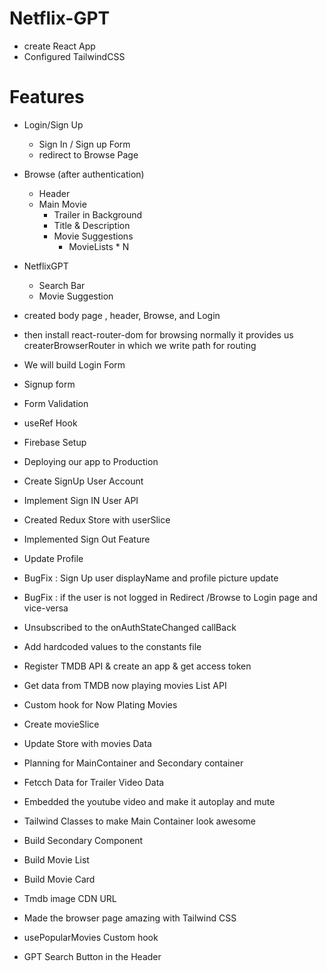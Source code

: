 # Netflix-GPT

- create React App
- Configured TailwindCSS

# Features

- Login/Sign Up
  - Sign In / Sign up Form
  - redirect to Browse Page
- Browse (after authentication)
  - Header
  - Main Movie
    - Trailer in Background
    - Title & Description
    - Movie Suggestions
      - MovieLists \* N
- NetflixGPT

  - Search Bar
  - Movie Suggestion

- created body page , header, Browse, and Login
- then install react-router-dom for browsing normally it provides us createrBrowserRouter in which we write path for routing
- We will build Login Form
- Signup form
- Form Validation
- useRef Hook
- Firebase Setup
- Deploying our app to Production
- Create SignUp User Account
- Implement Sign IN User API
- Created Redux Store with userSlice
- Implemented Sign Out Feature
- Update Profile
- BugFix : Sign Up user displayName and profile picture update
- BugFix : if the user is not logged in Redirect /Browse to Login page and vice-versa
- Unsubscribed to the onAuthStateChanged callBack
- Add hardcoded values to the constants file
- Register TMDB API & create an app & get access token
- Get data from TMDB now playing movies List API
- Custom hook for Now Plating Movies
- Create movieSlice
- Update Store with movies Data
- Planning for MainContainer and Secondary container
- Fetcch Data for Trailer Video Data
- Embedded the youtube video and make it autoplay and mute
- Tailwind Classes to make Main Container look awesome
- Build Secondary Component
- Build Movie List
- Build Movie Card
- Tmdb image CDN URL
- Made the browser page amazing with Tailwind CSS
- usePopularMovies Custom hook
- GPT Search Button in the Header
